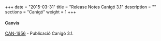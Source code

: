 +++
date        = "2015-03-31"
title       = "Release Notes Canigó 3.1"
description = ""
sections    = "Canigó"
weight      = 1
+++

#### Canvis

[CAN-1956](http://cstd.ctti.gencat.cat/jiracstd/browse/CAN-1956) - Publicació Canigó 3.1.



